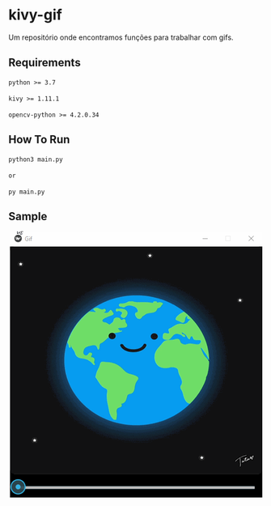 # kivy-gif
Um repositório onde encontramos funções para trabalhar com gifs.

## Requirements
```
python >= 3.7

kivy >= 1.11.1

opencv-python >= 4.2.0.34
```

## How To Run
```
python3 main.py

or

py main.py
```

## Sample

<p align="center">
  <a href="https://github.com/KivyBrazil/kivy-gif">
    <img src=".github/demo.gif" alt="Kivy Gif">
  </a>
</p>
